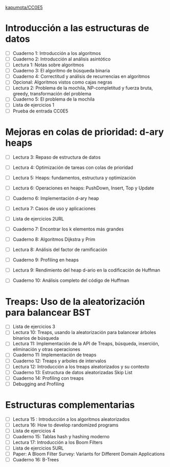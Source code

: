 [kapumota/CC0E5](https://github.com/kapumota/CC0E5)


# Introducción a las estructuras de datos
- [ ] Cuaderno 1: Introducción a los algoritmos
- [ ] Cuaderno 2: Introducción al análisis asintótico
- [ ] Lectura 1: Notas sobre algoritmos
- [ ] Cuaderno 3: El algoritmo de búsqueda binaria
- [ ] Cuaderno 4: Correctitud y análisis de recurrencias en algoritmos
- [ ] Opcional: Algoritmos vistos como cajas negras
- [ ] Lectura 2: Problema de la mochila, NP-completitud y fuerza bruta, greedy, transformación del problema
- [ ] Cuaderno 5: El problema de la mochila
- [ ] Lista de ejercicios 1
- [ ] Prueba de entrada CC0E5

# Mejoras en colas de prioridad: d-ary heaps

- [ ] Lectura 3: Repaso de estructura de datos
- [ ] Lectura 4: Optimización de tareas con colas de prioridad
- [ ] Lectura 5: Heaps: fundamentos, estructura y optimización
- [ ] Lectura 6: Operaciones en heaps: PushDown, Insert, Top y Update
- [ ] Cuaderno 6: Implementación d-ary heap
- [ ] Lectura 7: Casos de uso y aplicaciones
- [ ] Lista de ejercicios 2URL
- [ ] Cuaderno 7: Encontrar los k elementos más grandes
- [ ] Cuaderno 8: Algoritmos Dijkstra y Prim
- [ ] Lectura 8: Análisis del factor de ramificación
- [ ] Cuaderno 9: Profiling en heaps
- [ ] Lectura 9: Rendimiento del heap d-ario en la codificación de Huffman
- [ ] Cuaderno 10: Análisis completo del código de Huffman


# Treaps: Uso de la aleatorización para balancear BST

- [ ] Lista de ejercicios 3
- [ ] Lectura 10: Treaps, usando la aleatorización para balancear árboles binarios de búsqueda
- [ ] Lectura 11: Implementación de la API de Treaps, búsqueda, inserción, eliminación y otras operaciones
- [ ] Cuaderno 11: Implementación de treaps
- [ ] Cuaderno 12: Treaps y arboles de intervalos
- [ ] Lectura 12: Introducción a los treaps aleatorizados y su contexto
- [ ] Cuaderno 13: Estructura de datos aleatorizadas Skip List
- [ ] Cuaderno 14: Profiling con treaps
- [ ] Debugging and Profiling

# Estructuras complementarias
- [ ] Lectura 15 : Introducción a los algoritmos aleatorizados
- [ ] Lectura 16: How to develop randomized programs
- [ ] Lista de ejercicios 4
- [ ] Cuaderno 15: Tablas hash y hashing moderno
- [ ] Lectura 17: Introducción a los Boom Filters
- [ ] Lista de ejercicios 5URL
- [ ] Paper: A Bloom Filter Survey: Variants for Different Domain Applications
- [ ] Cuaderno 16: B-Trees